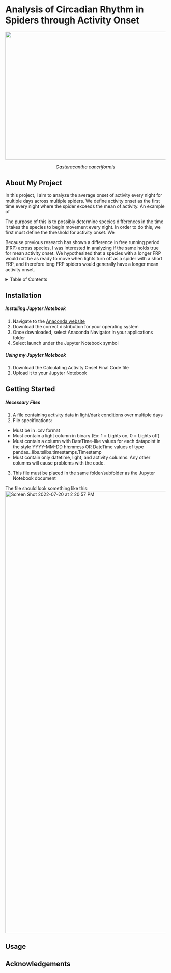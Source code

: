# Analysis of Circadian Rhythm in Spiders through Activity Onset
<p align="center">
  <img src="https://user-images.githubusercontent.com/106093318/180052222-47c1f831-58cb-4902-8a60-eb0a2b15ef9b.png" width="600" height="400" />
</p>
<p align = "center">
<em>Gasteracantha cancriformis</em>
</p>


## About My Project
  In this project, I aim to analyze the average onset of activity every night for multiple days across multiple spiders. We define activity onset as the first time every night where the spider exceeds the mean of activity. An example of 
  
  The purpose of this is to possibly determine species differences in the time it takes the species to begin movement every night.
  In order to do this, we first must define the threshold for activity onset. We 
  
  Because previous research has shown a difference in free running period (FRP) across species, I was interested in analyzing if the same holds true for mean activity onset. We hypothesized that a species with a longer FRP would not be as ready to move when lights turn off as a spider with a short FRP, and therefore long FRP spiders would generally have a longer mean activity onset. 

<!-- TABLE OF CONTENTS -->
<details>
  <summary>Table of Contents</summary>
  <ol>
    <li><a href="#Installation">Installation</a></li>
    <li><a href="#Getting-Started">Getting Started</a></li>
    <li><a href="#Usage">Usage</a></li>
    <li><a href="#Acknowledgements">Acknowledgements</a></li>
</details>

## Installation <a name="Installation"></a>
##### Installing Jupyter Notebook
  1. Navigate to the [Anaconda website](https://www.anaconda.com/products/distribution)
  2. Download the correct distribution for your operating system
  3. Once downloaded, select Anaconda Navigator in your applications folder
  4. Select launch under the Jupyter Notebook symbol
  
##### Using my Jupyter Notebook
  1. Download the Calculating Activity Onset Final Code file
  2. Upload it to your Jupyter Notebook
 
## Getting Started <a name="Getting_Started"></a>
##### Necessary Files
  1. A file containing activity data in light/dark conditions over multiple days
  2. File specifications:
  *    Must be in .csv format
  *    Must contain a light column in binary (Ex: 1 = Lights on, 0 = Lights off)
  *    Must contain a column with DateTime-like values for each datapoint in the style YYYY-MM-DD hh:mm:ss OR DateTime values of type pandas._libs.tslibs.timestamps.Timestamp
  *    Must contain only datetime, light, and activity columns. Any other columns will cause problems with the code.
  
  3. This file must be placed in the same folder/subfolder as the Jupyter Notebook document
  
  The file should look something like this:
<img width="1383" alt="Screen Shot 2022-07-20 at 2 20 57 PM" src="https://user-images.githubusercontent.com/106093318/180054569-d18dfa13-ef5d-45f1-9d62-f47d0dfce9ad.png">

## Usage <a name="Usage"></a>

## Acknowledgements <a name="Acknowledgements"></a>
